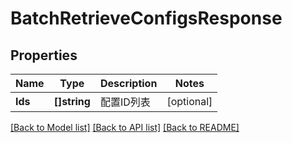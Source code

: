 # BatchRetrieveConfigsResponse

## Properties

Name | Type | Description | Notes
------------ | ------------- | ------------- | -------------
**Ids** | **[]string** | 配置ID列表 | [optional] 

[[Back to Model list]](../README.md#documentation-for-models) [[Back to API list]](../README.md#documentation-for-api-endpoints) [[Back to README]](../README.md)


